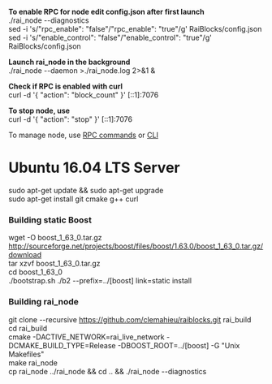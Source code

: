 **To enable RPC for node edit config.json after first launch**   
./rai_node --diagnostics   
sed -i 's/"rpc_enable": "false"/"rpc_enable": "true"/g' RaiBlocks/config.json   
sed -i 's/"enable_control": "false"/"enable_control": "true"/g' RaiBlocks/config.json   

**Launch rai_node in the background**   
./rai_node --daemon >./rai_node.log 2>&1 &   

**Check if RPC is enabled with curl**   
curl -d '{ "action": "block_count" }' [::1]:7076   

**To stop node, use**   
curl -d '{ "action": "stop" }' [::1]:7076   

To manage node, use [RPC commands](https://github.com/clemahieu/raiblocks/wiki/RPC-protocol) or [CLI](https://github.com/clemahieu/raiblocks/wiki/Command-line-interface)   

# Ubuntu 16.04 LTS Server
sudo apt-get update && sudo apt-get upgrade   
sudo apt-get install git cmake g++ curl   
### Building static Boost
wget -O boost_1_63_0.tar.gz http://sourceforge.net/projects/boost/files/boost/1.63.0/boost_1_63_0.tar.gz/download   
tar xzvf boost_1_63_0.tar.gz   
cd boost_1_63_0   
./bootstrap.sh
./b2 --prefix=../[boost] link=static install
### Building rai_node
git clone --recursive https://github.com/clemahieu/raiblocks.git rai_build   
cd rai_build   
cmake -DACTIVE_NETWORK=rai_live_network -DCMAKE_BUILD_TYPE=Release -DBOOST_ROOT=../[boost] -G "Unix Makefiles"   
make rai_node   
cp rai_node ../rai_node && cd .. && ./rai_node --diagnostics   

